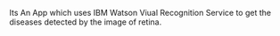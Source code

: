 Its An App which uses IBM Watson Viual Recognition Service to  get the diseases detected by the image of retina.
